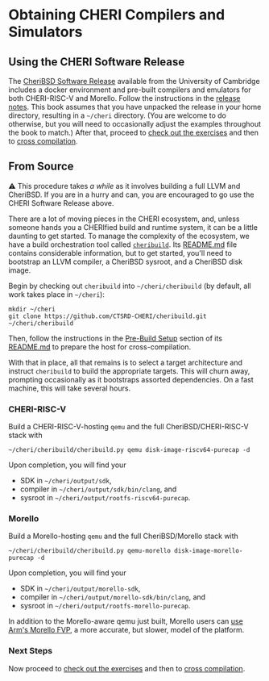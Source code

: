 # Obtaining CHERI Compilers and Simulators

<!-- Name is known in-book -->
## Using the CHERI Software Release

The [CheriBSD Software Release](https://cheri-dist.cl.cam.ac.uk/) available from
the University of Cambridge includes a docker environment and pre-built
compilers and emulators for both CHERI-RISC-V and Morello<!-- XXX as well as
[pre-built exercise binaries](./run-release.md) that can be run out of the box
without first needing to cross-compile-->.  Follow the instructions in the
[release notes](https://cheri-dist.cl.cam.ac.uk/releases/2021.08/relnotes.html).  This book assumes that you
have unpacked the release in your home directory, resulting in a `~/cheri`
directory.  (You are welcome to do otherwise, but you will need to occasionally
adjust the examples throughout the book to match.)  After that, proceed to
[check out the exercises](./get-us.md) and then to
[cross compilation](./cross-ccc-release.md).

<!-- Name is known in-book -->
## From Source

<!-- Do not tidy the blank lines.  I am so sorry -->
<div class="ctsrd-frame ctsrd-standout">

<span class="ctsrd-large">⚠</span> This procedure takes *a while* as it involves
building a full LLVM and CheriBSD.  If you are in a hurry and can, you are
encouraged to go use the CHERI Software Release above.

</div>

There are a lot of moving pieces in the CHERI ecosystem, and, unless someone
hands you a CHERIfied build and runtime system, it can be a little daunting to
get started.  To manage the complexity of the ecosystem, we have a build
orchestration tool called
[`cheribuild`](https://github.com/CTSRD-CHERI/cheribuild).  Its
[README.md](https://github.com/CTSRD-CHERI/cheribuild/blob/master/README.md)
file contains considerable information, but to get started, you'll need to
bootstrap an LLVM compiler, a CheriBSD sysroot, and a CheriBSD disk image.

Begin by checking out `cheribuild` into `~/cheri/cheribuild` (by default, all
work takes place in `~/cheri`):

```
mkdir ~/cheri
git clone https://github.com/CTSRD-CHERI/cheribuild.git ~/cheri/cheribuild
```

Then, follow the instructions in the [Pre-Build
Setup](https://github.com/CTSRD-CHERI/cheribuild/blob/master/README.md#pre-build-setup)
section of its
[README.md](https://github.com/CTSRD-CHERI/cheribuild/blob/master/README.md)
to prepare the host for cross-compilation.

With that in place, all that remains is to select a target architecture and
instruct `cheribuild` to build the appropriate targets.  This will churn away,
prompting occasionally as it bootstraps assorted dependencies.  On a fast
machine, this will take several hours.

### CHERI-RISC-V

Build a CHERI-RISC-V-hosting `qemu` and the full CheriBSD/CHERI-RISC-V stack with
<!-- XXX: Should we advocate `-f` here? -->
```
~/cheri/cheribuild/cheribuild.py qemu disk-image-riscv64-purecap -d
```

Upon completion, you will find your

* SDK in `~/cheri/output/sdk`,
* compiler in `~/cheri/output/sdk/bin/clang`, and
* sysroot in `~/cheri/output/rootfs-riscv64-purecap`.

### Morello

Build a Morello-hosting `qemu` and the full CheriBSD/Morello stack with
```
~/cheri/cheribuild/cheribuild.py qemu-morello disk-image-morello-purecap -d
```

Upon completion, you will find your

* SDK in `~/cheri/output/morello-sdk`,
* compiler in `~/cheri/output/morello-sdk/bin/clang`, and
* sysroot in `~/cheri/output/rootfs-morello-purecap`.

In addition to the Morello-aware qemu just built, Morello users can [use Arm's
Morello FVP](./run-fvp.md), a more accurate, but slower, model of the platform.

### Next Steps

Now proceed to [check out the exercises](./get-us.md) and then to [cross
compilation](./cross-ccc.md).
